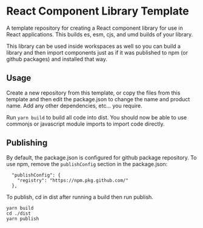 # React Component Library Template

A template repository for creating a React component library for use in React applications. This builds
es, esm, cjs, and umd builds of your library.

This library can be used inside workspaces as well so you can build a library and then
import components just as if it was published to npm (or github packages) and installed that way.

## Usage

Create a new repository from this template, or copy the files from this template and then edit
the package.json to change the name and product name. Add any other dependencies, etc... you require.

Run `yarn build` to build all code into dist. You should now be able to use commonjs or javascript module imports to import code directly.

## Publishing

By default, the package.json is configured for github package repository. To use npm, remove the `publishConfig` section in the package.json:

```
  "publishConfig": {
    "registry": "https://npm.pkg.github.com/"
  },
```

To publish, cd in dist after running a build then run publish.

```
yarn build
cd ./dist
yarn publish
```
